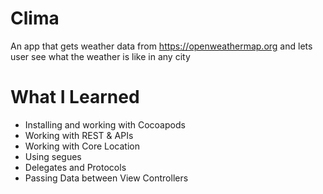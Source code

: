 # Clima
An app that gets weather data from https://openweathermap.org and lets user see what the weather is like in any city


# What I Learned

- Installing and working with Cocoapods
- Working with REST & APIs
- Working with Core Location
- Using segues
- Delegates and Protocols
- Passing Data between View Controllers
